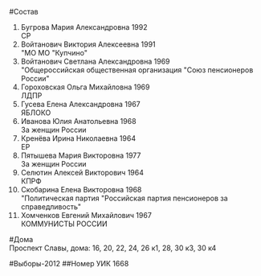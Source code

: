 #Состав
1. Бугрова Мария Александровна 1992   
    СР
2. Войтанович Виктория Алексеевна 1991   
    "МО МО "Купчино"
3. Войтанович Светлана Александровна 1969   
    "Общероссийская общественная организация "Союз пенсионеров России"
4. Гороховская Ольга Михайловна 1969   
    ЛДПР
5. Гусева Елена Александровна 1967   
    ЯБЛОКО
6. Иванова Юлия Анатольевна 1968   
    За женщин России
7. Кренёва Ирина Николаевна 1964   
    ЕР
8. Пятышева Мария Викторовна 1977   
    За женщин России
9. Селютин Алексей Викторович 1964   
    КПРФ
10. Скобарина Елена Викторовна 1968   
    "Политическая партия "Российская партия пенсионеров за справедливость"
11. Хомченков Евгений Михайлович 1967   
    КОММУНИСТЫ РОССИИ

#Дома  
Проспект Славы, дома: 16, 20, 22, 24, 26 к1, 28, 30 к3, 30 к4

#Выборы-2012
##Номер УИК
1668
